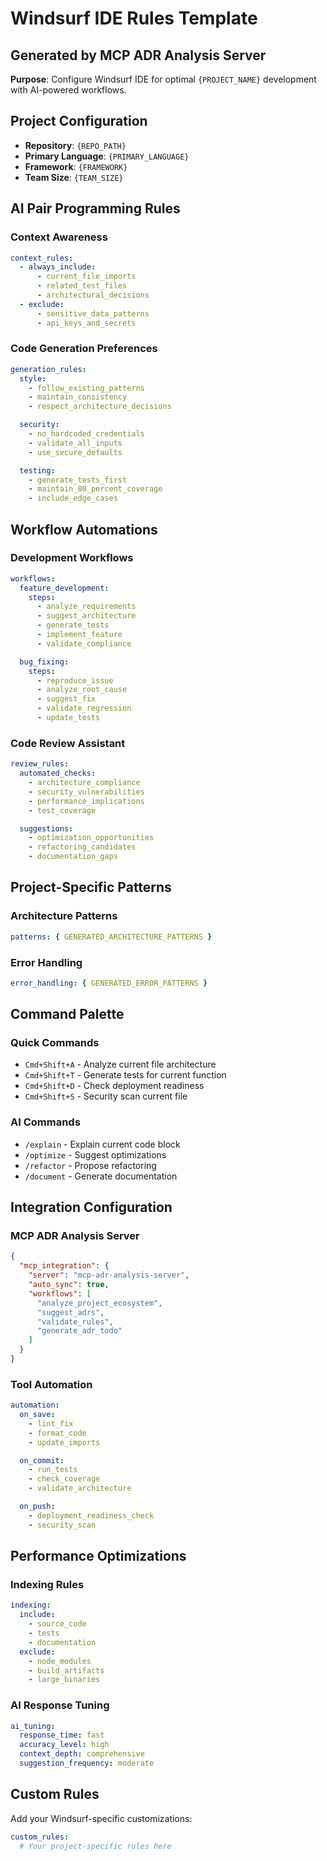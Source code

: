 # Windsurf IDE Rules Template

## Generated by MCP ADR Analysis Server

**Purpose**: Configure Windsurf IDE for optimal `{PROJECT_NAME}` development with AI-powered workflows.

## Project Configuration

- **Repository**: `{REPO_PATH}`
- **Primary Language**: `{PRIMARY_LANGUAGE}`
- **Framework**: `{FRAMEWORK}`
- **Team Size**: `{TEAM_SIZE}`

## AI Pair Programming Rules

### Context Awareness

```yaml
context_rules:
  - always_include:
      - current_file_imports
      - related_test_files
      - architectural_decisions
  - exclude:
      - sensitive_data_patterns
      - api_keys_and_secrets
```

### Code Generation Preferences

```yaml
generation_rules:
  style:
    - follow_existing_patterns
    - maintain_consistency
    - respect_architecture_decisions

  security:
    - no_hardcoded_credentials
    - validate_all_inputs
    - use_secure_defaults

  testing:
    - generate_tests_first
    - maintain_80_percent_coverage
    - include_edge_cases
```

## Workflow Automations

### Development Workflows

```yaml
workflows:
  feature_development:
    steps:
      - analyze_requirements
      - suggest_architecture
      - generate_tests
      - implement_feature
      - validate_compliance

  bug_fixing:
    steps:
      - reproduce_issue
      - analyze_root_cause
      - suggest_fix
      - validate_regression
      - update_tests
```

### Code Review Assistant

```yaml
review_rules:
  automated_checks:
    - architecture_compliance
    - security_vulnerabilities
    - performance_implications
    - test_coverage

  suggestions:
    - optimization_opportunities
    - refactoring_candidates
    - documentation_gaps
```

## Project-Specific Patterns

### Architecture Patterns

```yaml
patterns: { GENERATED_ARCHITECTURE_PATTERNS }
```

### Error Handling

```yaml
error_handling: { GENERATED_ERROR_PATTERNS }
```

## Command Palette

### Quick Commands

- `Cmd+Shift+A` - Analyze current file architecture
- `Cmd+Shift+T` - Generate tests for current function
- `Cmd+Shift+D` - Check deployment readiness
- `Cmd+Shift+S` - Security scan current file

### AI Commands

- `/explain` - Explain current code block
- `/optimize` - Suggest optimizations
- `/refactor` - Propose refactoring
- `/document` - Generate documentation

## Integration Configuration

### MCP ADR Analysis Server

```json
{
  "mcp_integration": {
    "server": "mcp-adr-analysis-server",
    "auto_sync": true,
    "workflows": [
      "analyze_project_ecosystem",
      "suggest_adrs",
      "validate_rules",
      "generate_adr_todo"
    ]
  }
}
```

### Tool Automation

```yaml
automation:
  on_save:
    - lint_fix
    - format_code
    - update_imports

  on_commit:
    - run_tests
    - check_coverage
    - validate_architecture

  on_push:
    - deployment_readiness_check
    - security_scan
```

## Performance Optimizations

### Indexing Rules

```yaml
indexing:
  include:
    - source_code
    - tests
    - documentation
  exclude:
    - node_modules
    - build_artifacts
    - large_binaries
```

### AI Response Tuning

```yaml
ai_tuning:
  response_time: fast
  accuracy_level: high
  context_depth: comprehensive
  suggestion_frequency: moderate
```

## Custom Rules

Add your Windsurf-specific customizations:

```yaml
custom_rules:
  # Your project-specific rules here
```

